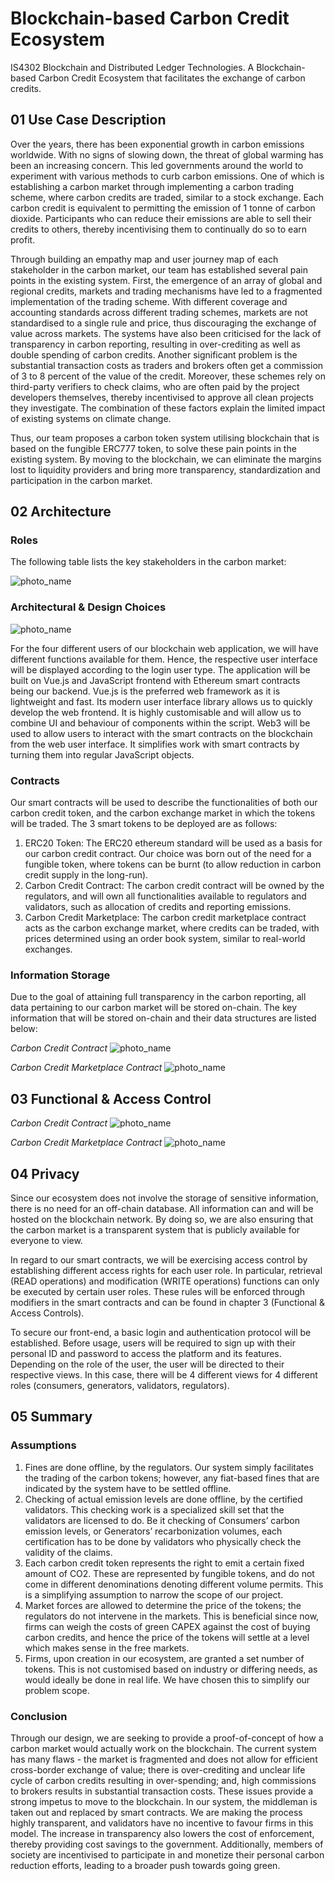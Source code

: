 # Blockchain-based Carbon Credit Ecosystem
IS4302 Blockchain and Distributed Ledger Technologies. A Blockchain-based Carbon Credit Ecosystem that facilitates the
exchange of carbon credits.

## 01 Use Case Description

Over the years, there has been exponential growth in carbon emissions worldwide. With no signs of slowing down, the
threat of global warming has been an increasing concern. This led governments around the world to experiment with
various methods to curb carbon emissions. One of which is establishing a carbon market through implementing a carbon
trading scheme, where carbon credits are traded, similar to a stock exchange. Each carbon credit is equivalent to
permitting the emission of 1 tonne of carbon dioxide. Participants who can reduce their emissions are able to sell their
credits to others, thereby incentivising them to continually do so to earn profit.

Through building an empathy map and user journey map of each stakeholder in the carbon market, our team has established
several pain points in the existing system. First, the emergence of an array of global and regional credits, markets and
trading mechanisms have led to a fragmented implementation of the trading scheme. With different coverage and accounting
standards across different trading schemes, markets are not standardised to a single rule and price, thus discouraging
the exchange of value across markets. The systems have also been criticised for the lack of transparency in carbon
reporting, resulting in over-crediting as well as double spending of carbon credits. Another significant problem is the
substantial transaction costs as traders and brokers often get a commission of 3 to 8 percent of the value of the
credit. Moreover, these schemes rely on third-party verifiers to check claims, who are often paid by the project
developers themselves, thereby incentivised to approve all clean projects they investigate. The combination of these
factors explain the limited impact of existing systems on climate change.

Thus, our team proposes a carbon token system utilising blockchain that is based on the fungible ERC777 token, to solve
these pain points in the existing system. By moving to the blockchain, we can eliminate the margins lost to liquidity
providers and bring more transparency, standardization and participation in the carbon market.

## 02 Architecture

### Roles

The following table lists the key stakeholders in the carbon market:

![photo_name](photos/roles.png)

### Architectural & Design Choices

![photo_name](photos/architectural_new.png)

For the four different users of our blockchain web application, we will have different functions available for them.
Hence, the respective user interface will be displayed according to the login user type. The application will be built
on Vue.js and JavaScript frontend with Ethereum smart contracts being our backend. Vue.js is the preferred web framework
as it is lightweight and fast. Its modern user interface library allows us to quickly develop the web frontend. It is
highly customisable and will allow us to combine UI and behaviour of components within the script. Web3 will be used to
allow users to interact with the smart contracts on the blockchain from the web user interface. It simplifies work with
smart contracts by turning them into regular JavaScript objects.

### Contracts

Our smart contracts will be used to describe the functionalities of both our carbon credit token, and the carbon
exchange market in which the tokens will be traded. The 3 smart tokens to be deployed are as follows:

1. ERC20 Token: The ERC20 ethereum standard will be used as a basis for our carbon credit contract. Our choice was born
   out of the need for a fungible token, where tokens can be burnt (to allow reduction in carbon credit supply in the
   long-run).
2. Carbon Credit Contract: The carbon credit contract will be owned by the regulators, and will own all functionalities
   available to regulators and validators, such as allocation of credits and reporting emissions.
3. Carbon Credit Marketplace: The carbon credit marketplace contract acts as the carbon exchange market, where credits
   can be traded, with prices determined using an order book system, similar to real-world exchanges.

### Information Storage

Due to the goal of attaining full transparency in the carbon reporting, all data pertaining to our carbon market will be
stored on-chain. The key information that will be stored on-chain and their data structures are listed below:

*Carbon Credit Contract*
![photo_name](photos/informationStorageCC_new.png)

*Carbon Credit Marketplace Contract*
![photo_name](photos/informationStorageCMP_new.png)

## 03 Functional & Access Control

*Carbon Credit Contract*
![photo_name](photos/functionalCC_new.png)

*Carbon Credit Marketplace Contract*
![photo_name](photos/functionalCMP_new.png)

## 04 Privacy

Since our ecosystem does not involve the storage of sensitive information, there is no need for an off-chain database.
All information can and will be hosted on the blockchain network. By doing so, we are also ensuring that the carbon
market is a transparent system that is publicly available for everyone to view.

In regard to our smart contracts, we will be exercising access control by establishing different access rights for each
user role. In particular, retrieval (READ operations) and modification (WRITE operations) functions can only be executed
by certain user roles. These rules will be enforced through modifiers in the smart contracts and can be found in chapter
3 (Functional & Access Controls).

To secure our front-end, a basic login and authentication protocol will be established. Before usage, users will be
required to sign up with their personal ID and password to access the platform and its features. Depending on the role
of the user, the user will be directed to their respective views. In this case, there will be 4 different views for 4
different roles (consumers, generators, validators, regulators).

## 05 Summary

### Assumptions

1) Fines are done offline, by the regulators. Our system simply facilitates the trading of the carbon tokens; however,
   any fiat-based fines that are indicated by the system have to be settled offline.
2) Checking of actual emission levels are done offline, by the certified validators. This checking work is a specialized
   skill set that the validators are licensed to do. Be it checking of Consumers’ carbon emission levels, or Generators’
   recarbonization volumes, each certification has to be done by validators who physically check the validity of the
   claims.
3) Each carbon credit token represents the right to emit a certain fixed amount of CO2. These are represented by
   fungible tokens, and do not come in different denominations denoting different volume permits. This is a simplifying
   assumption to narrow the scope of our project.
4) Market forces are allowed to determine the price of the tokens; the regulators do not intervene in the markets. This
   is beneficial since now, firms can weigh the costs of green CAPEX against the cost of buying carbon credits, and
   hence the price of the tokens will settle at a level which makes sense in the free markets.
5) Firms, upon creation in our ecosystem, are granted a set number of tokens. This is not customised based on industry
   or differing needs, as would ideally be done in real life. We have chosen this to simplify our problem scope.

### Conclusion

Through our design, we are seeking to provide a proof-of-concept of how a carbon market would actually work on the
blockchain. The current system has many flaws - the market is fragmented and does not allow for efficient cross-border
exchange of value; there is over-crediting and unclear life cycle of carbon credits resulting in over-spending; and,
high commissions to brokers results in substantial transaction costs. These issues provide a strong impetus to move to
the blockchain. In our system, the middleman is taken out and replaced by smart contracts. We are making the process
highly transparent, and validators have no incentive to favour firms in this model. The increase in transparency also
lowers the cost of enforcement, thereby providing cost savings to the government. Additionally, members of society are
incentivised to participate in and monetize their personal carbon reduction efforts, leading to a broader push towards
going green.
